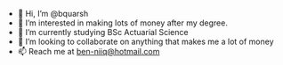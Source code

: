 - 👋 Hi, I’m @bquarsh
- 👀 I’m interested in making lots of money after my degree.
- 🌱 I’m currently studying BSc Actuarial Science
- 💞️ I’m looking to collaborate on anything that makes me a lot of money
- 📫 Reach me at ben-niiq@hotmail.com


